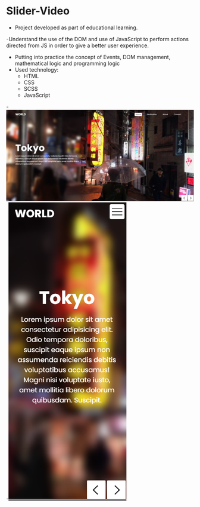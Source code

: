 # Slider-Video
- Project developed as part of educational learning.

-Understand the use of the DOM and use of JavaScript to perform actions directed from JS in order to give a better user experience.
- Putting into practice the concept of Events, DOM management, mathematical logic and programming logic
- Used technology:
  + HTML ![]()
  + CSS ![]()
  + SCSS ![]()
  + JavaScript ![]()

-![](./img/ScreenDesktop.png)
-![](./img/ScreenMobile.png)
